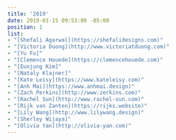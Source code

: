 ```yaml
---
title: '2019'
date: 2019-01-15 09:53:00 -05:00
position: 1
list:
- "[Shefali Agarwal](https://shefalidesigns.com)"
- "[Victoria Duong](http://www.victoriatduong.com)"
- "[Yu Fu]"
- "[Clemence Houede](https://clemencehouede.com)"
- "[Eunjung Kim]"
- "[Nataly Klajner]"
- "[Kate Leisy](https://www.kateleisy.com)"
- "[Anh Mai](https://www.anhmai.design)"
- "[Zach Perkins](http://www.zerkins.com)"
- "[Rachel Sun](http://www.rachel-sun.com)"
- "[Rijk van Zanten](https://rijks.website)"
- "[Lily Wang](http://www.lilywang.design)"
- "[Sherley Wijaya]"
- "[Olivia Yan](http://olivia-yan.com)"
---
```


